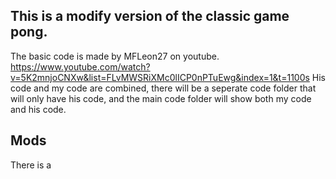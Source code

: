 ## This is a modify version of the classic game pong.
The basic code is made by MFLeon27 on youtube. https://www.youtube.com/watch?v=5K2mnjoCNXw&list=FLvMWSRiXMc0lICP0nPTuEwg&index=1&t=1100s
His code and my code are combined, there will be a seperate code folder that will only have his code, and the main code folder will show both my code and his code.
## Mods
There is a 
